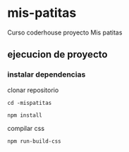 # mis-patitas
 Curso coderhouse proyecto Mis patitas
 
 ## ejecucion de proyecto
 
 ### instalar dependencias 
 clonar repositorio 
 
 `cd -mispatitas`
 
 `npm install`
  
  compilar css 
  
  `npm run-build-css`

  
